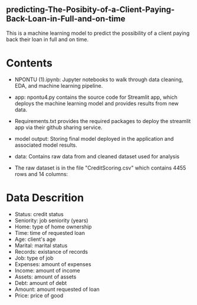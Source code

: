 ## predicting-The-Posibity-of-a-Client-Paying-Back-Loan-in-Full-and-on-time
This is a machine learning model to predict the possibility of a client paying back their loan in full and on time. 

# Contents
- NPONTU (1).ipynb: Jupyter notebooks to walk through data cleaning, EDA, and machine learning pipeline.

- app: npontu4.py contains the source code for Streamlit app, which deploys the machine learning model and provides results from new data.
- Requirements.txt provides the required packages to deploy the streamlit app via their github sharing service.

- model output: Storing final model deployed in the application and associated model results.

- data: Contains raw data from  and cleaned dataset used for analysis

- The raw dataset is in the file "CreditScoring.csv" which contains 4455 rows and 14 columns:

# Data Descrition
- Status:	credit status
- Seniority:	job seniority (years)
- Home:	type of home ownership
- Time:	time of requested loan
- Age:	client's age
- Marital:	marital status
- Records:	existance of records
- Job:	type of job
- Expenses:	amount of expenses
- Income:	amount of income
- Assets:	amount of assets
- Debt:	amount of debt
- Amount:	amount requested of loan
- Price:	price of good
